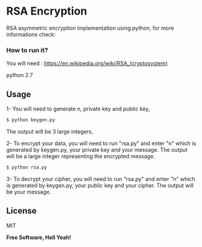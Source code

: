 # RSA Encryption
RSA asymmetric encryption implementation using python,
for more informations check: 



### How to run it?

You will need : https://en.wikipedia.org/wiki/RSA_(cryptosystem)

python 2.7 


## Usage

1- You will need to generate n, private key and public key,

```sh
$ python keygen.py
```
The output will be 3 large integers,

2- To encrypt your data, you will need to run "rsa.py" and enter "n" which is generated by keygen.py, your private key and your message.
The output will be a large integer representing the encrypted message.

```sh
$ python rsa.py
```

3- To decrypt your cipher, you will need to run "rsa.py" and enter "n" which is generated by keygen.py, your public key and your cipher.
The output will be your message.


## License

MIT


**Free Software, Hell Yeah!**
